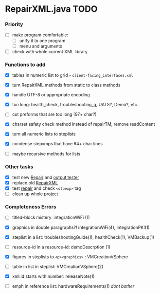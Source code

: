 # RepairXML.java TODO

### Priority
- [ ] make program comfortable:
  - [ ] unify it to one program
  - [ ] menu and arguments
- [ ] check with whole current XML library

### Functions to add
- [x] tables in numeric list to grid - `client-facing_interfaces.xml`
- [x] turn RepairXML methods from static to class methods
- [x] handle UTF-8 or appropriate encoding
- [x] too long: health_check, troubleshooting_g, UATS?, Demo?, etc.
- [ ] cut preforms that are too long (97+ char?)
- [x] charset safety check method instead of repairTM, remove readContent
- [x] turn all numeric lists to steplists
- [x] condense stepxmps that have 64+ char lines
- [ ] maybe recursive methods for lists


### Other tasks
- [x] test new [Repair](src/RepairXml.java) and
[output tester](src/OutputTester.java)
- [x] replace old [RepairXML](src/OldRepairXML.java)
- [x] test [repair](src/RepairXml.java) and check `<stpexp>` tag
- [ ] clean up whole project

### Completeness Errors
- [ ] titled-block mistery: integrationWiFi (1)
- [x] graphics in double paragraphs?! integrationWiFi(4), integrationPKI(1)
- [x] steplist in a list: troubleshootingGuide(1), healthCheck(1), VMBackup(1)
- [ ] resource-id in a resource-id: demoDescrption (1)
- [x] figures in steplists to `<p><graphics>` : VMCreationVSphere
- [ ] table in list in steplist: VMCreationVSphere(2)
- [x] xml:id starts with number: releaseNote(1)
- [ ] emph in reference list: hardwareRequirements(1) _dont bother_






